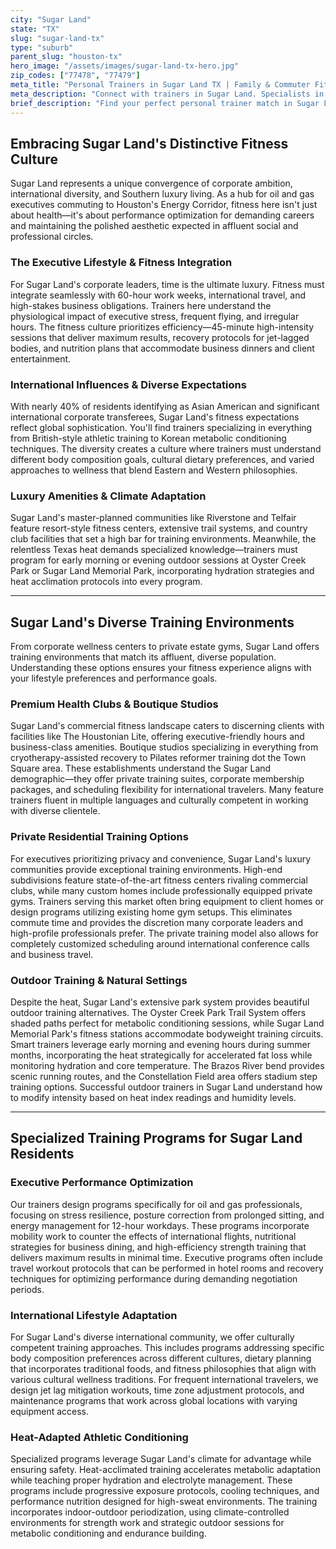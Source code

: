 ```yaml
---
city: "Sugar Land"
state: "TX"
slug: "sugar-land-tx"
type: "suburb"
parent_slug: "houston-tx"
hero_image: "/assets/images/sugar-land-tx-hero.jpg"
zip_codes: ["77478", "77479"]
meta_title: "Personal Trainers in Sugar Land TX | Family & Commuter Fitness"
meta_description: "Connect with trainers in Sugar Land. Specialists in family wellness, accessible community recreation centers, and efficient commuter routines."
brief_description: "Find your perfect personal trainer match in Sugar Land, TX. Our elite service connects busy oil and gas executives, international professionals, and luxury-focused residents with certified trainers who understand your demanding schedule and high standards. Whether you need early morning sessions before heading to the Energy Corridor, heat-adapted outdoor workouts at Oyster Creek Park, or private training in your home gym, we match you with specialists in executive fitness, international travel wellness, and Sugar Land's unique active lifestyle. Achieve your performance and aesthetic goals with trainers who speak your language—both professionally and personally."
---
```

## Embracing Sugar Land's Distinctive Fitness Culture

Sugar Land represents a unique convergence of corporate ambition, international diversity, and Southern luxury living. As a hub for oil and gas executives commuting to Houston's Energy Corridor, fitness here isn't just about health—it's about performance optimization for demanding careers and maintaining the polished aesthetic expected in affluent social and professional circles.

### The Executive Lifestyle & Fitness Integration

For Sugar Land's corporate leaders, time is the ultimate luxury. Fitness must integrate seamlessly with 60-hour work weeks, international travel, and high-stakes business obligations. Trainers here understand the physiological impact of executive stress, frequent flying, and irregular hours. The fitness culture prioritizes efficiency—45-minute high-intensity sessions that deliver maximum results, recovery protocols for jet-lagged bodies, and nutrition plans that accommodate business dinners and client entertainment.

### International Influences & Diverse Expectations

With nearly 40% of residents identifying as Asian American and significant international corporate transferees, Sugar Land's fitness expectations reflect global sophistication. You'll find trainers specializing in everything from British-style athletic training to Korean metabolic conditioning techniques. The diversity creates a culture where trainers must understand different body composition goals, cultural dietary preferences, and varied approaches to wellness that blend Eastern and Western philosophies.

### Luxury Amenities & Climate Adaptation

Sugar Land's master-planned communities like Riverstone and Telfair feature resort-style fitness centers, extensive trail systems, and country club facilities that set a high bar for training environments. Meanwhile, the relentless Texas heat demands specialized knowledge—trainers must program for early morning or evening outdoor sessions at Oyster Creek Park or Sugar Land Memorial Park, incorporating hydration strategies and heat acclimation protocols into every program.

---

## Sugar Land's Diverse Training Environments

From corporate wellness centers to private estate gyms, Sugar Land offers training environments that match its affluent, diverse population. Understanding these options ensures your fitness experience aligns with your lifestyle preferences and performance goals.

### Premium Health Clubs & Boutique Studios

Sugar Land's commercial fitness landscape caters to discerning clients with facilities like The Houstonian Lite, offering executive-friendly hours and business-class amenities. Boutique studios specializing in everything from cryotherapy-assisted recovery to Pilates reformer training dot the Town Square area. These establishments understand the Sugar Land demographic—they offer private training suites, corporate membership packages, and scheduling flexibility for international travelers. Many feature trainers fluent in multiple languages and culturally competent in working with diverse clientele.

### Private Residential Training Options

For executives prioritizing privacy and convenience, Sugar Land's luxury communities provide exceptional training environments. High-end subdivisions feature state-of-the-art fitness centers rivaling commercial clubs, while many custom homes include professionally equipped private gyms. Trainers serving this market often bring equipment to client homes or design programs utilizing existing home gym setups. This eliminates commute time and provides the discretion many corporate leaders and high-profile professionals prefer. The private training model also allows for completely customized scheduling around international conference calls and business travel.

### Outdoor Training & Natural Settings

Despite the heat, Sugar Land's extensive park system provides beautiful outdoor training alternatives. The Oyster Creek Park Trail System offers shaded paths perfect for metabolic conditioning sessions, while Sugar Land Memorial Park's fitness stations accommodate bodyweight training circuits. Smart trainers leverage early morning and evening hours during summer months, incorporating the heat strategically for accelerated fat loss while monitoring hydration and core temperature. The Brazos River bend provides scenic running routes, and the Constellation Field area offers stadium step training options. Successful outdoor trainers in Sugar Land understand how to modify intensity based on heat index readings and humidity levels.

---

## Specialized Training Programs for Sugar Land Residents

### Executive Performance Optimization

Our trainers design programs specifically for oil and gas professionals, focusing on stress resilience, posture correction from prolonged sitting, and energy management for 12-hour workdays. These programs incorporate mobility work to counter the effects of international flights, nutritional strategies for business dining, and high-efficiency strength training that delivers maximum results in minimal time. Executive programs often include travel workout protocols that can be performed in hotel rooms and recovery techniques for optimizing performance during demanding negotiation periods.

### International Lifestyle Adaptation

For Sugar Land's diverse international community, we offer culturally competent training approaches. This includes programs addressing specific body composition preferences across different cultures, dietary planning that incorporates traditional foods, and fitness philosophies that align with various cultural wellness traditions. For frequent international travelers, we design jet lag mitigation workouts, time zone adjustment protocols, and maintenance programs that work across global locations with varying equipment access.

### Heat-Adapted Athletic Conditioning

Specialized programs leverage Sugar Land's climate for advantage while ensuring safety. Heat-acclimated training accelerates metabolic adaptation while teaching proper hydration and electrolyte management. These programs include progressive exposure protocols, cooling techniques, and performance nutrition designed for high-sweat environments. The training incorporates indoor-outdoor periodization, using climate-controlled environments for strength work and strategic outdoor sessions for metabolic conditioning and endurance building.
